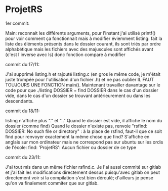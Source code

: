 # ProjetRS

1er commit: 

Main: reconnait les différents arguments, pour l'instant j'ai utilisé printf() pour voir comment ça fonctionnait mais à modifier éviemment 
listing: fait la liste des éléments présents dans le dossier courant, ils sont triés par ordre alphabétique mais les fichiers avec des
majuscules sont affichés avant (c'est l'inverse avec ls) donc fonction compare à modifier 

commit du 17/11:

J'ai supprimé listing.h et rajouté listing.c (en gros le même code, je m'était juste trompée pour l'utilisation d'un fichier .h) et ne pas oublier IL FAUT TOUJOURS UNE FONCTION main(). 
Maintenant travailler davantage sur le code pour que ./listing DOSSIER = find DOSSIER dans le cas d'un dossier vide, dans le cas d'un dossier se trouvant antérieurement ou dans les descendants. 

commit du 18/11:

listing n'affiche plus "." et ".."
Quand le dossier est vide, il affiche le nom du dossier (comme find)
Quand le dossier n'existe pas, renvoie "rsfind: DOSSIER: No such file or directory" : à la place de rsfind, faut-il que ce soit find pour renvoyer exactement la même chose que find? S'affiche en anglais sur mon ordinateur mais ne correspond pas sur ubuntu sur les ordis de l'école: find: 'ProjetRS': Aucun fichier ou dossier de ce type

commit du 23/11:

J'ai tout mis dans un même fichier rsfind.c. Je l'ai aussi commité sur gitlab et j'ai fait les modifications directement dessus puisqu'avec gitlab on peut directement voir si la compilation s'est bien déroulé; d'ailleurs je pense qu'on va finalement commiter que sur gitlab. 
